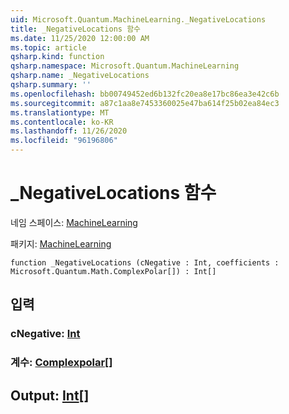 ```yaml
---
uid: Microsoft.Quantum.MachineLearning._NegativeLocations
title: _NegativeLocations 함수
ms.date: 11/25/2020 12:00:00 AM
ms.topic: article
qsharp.kind: function
qsharp.namespace: Microsoft.Quantum.MachineLearning
qsharp.name: _NegativeLocations
qsharp.summary: ''
ms.openlocfilehash: bb00749452ed6b132fc20ea8e17bc86ea3e42c6b
ms.sourcegitcommit: a87c1aa8e7453360025e47ba614f25b02ea84ec3
ms.translationtype: MT
ms.contentlocale: ko-KR
ms.lasthandoff: 11/26/2020
ms.locfileid: "96196806"
---
```

# <a name="_negativelocations-function"></a>_NegativeLocations 함수

네임 스페이스: [MachineLearning](xref:Microsoft.Quantum.MachineLearning)

패키지: [MachineLearning](https://nuget.org/packages/Microsoft.Quantum.MachineLearning)




```qsharp
function _NegativeLocations (cNegative : Int, coefficients : Microsoft.Quantum.Math.ComplexPolar[]) : Int[]
```


## <a name="input"></a>입력

### <a name="cnegative--int"></a>cNegative: [Int](xref:microsoft.quantum.lang-ref.int)




### <a name="coefficients--complexpolar"></a>계수: [Complexpolar](xref:Microsoft.Quantum.Math.ComplexPolar)[]





## <a name="output--int"></a>Output: [Int](xref:microsoft.quantum.lang-ref.int)[]

